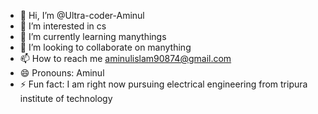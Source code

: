 - 👋 Hi, I’m @Ultra-coder-Aminul
- 👀 I’m interested in cs
- 🌱 I’m currently learning manythings
- 💞️ I’m looking to collaborate on manything
- 📫 How to reach me aminulislam90874@gmail.com
- 😄 Pronouns: Aminul
- ⚡ Fun fact: I am right now pursuing electrical engineering from tripura institute of technology 
<!---
Ultra-coder-Aminul/Ultra-coder-Aminul is a ✨ special ✨ repository because its `README.md` (this file) appears on your GitHub profile.
You can click the Preview link to take a look at your changes.
--->
